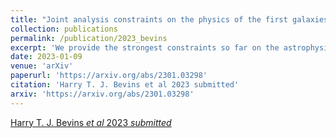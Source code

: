 ```yaml
---
title: "Joint analysis constraints on the physics of the first galaxies with low frequency radio astronomy data"
collection: publications
permalink: /publication/2023_bevins
excerpt: 'We provide the strongest constraints so far on the astrophysics of the first stars and galaxies!'
date: 2023-01-09
venue: 'arXiv'
paperurl: 'https://arxiv.org/abs/2301.03298'
citation: 'Harry T. J. Bevins et al 2023 submitted'
arxiv: 'https://arxiv.org/abs/2301.03298'
---
```


[Harry T. J. Bevins _et al_ 2023 _submitted_](https://arxiv.org/abs/2301.03298)